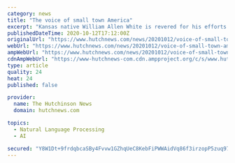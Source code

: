 ```yaml
---
category: news
title: "The voice of small town America"
excerpt: "Kansas native William Allen White is revered for his efforts and dedication to the \"small town values\" over his long career as a journalist and"
publishedDateTime: 2020-10-12T17:12:00Z
originalUrl: "https://www.hutchnews.com/news/20201012/voice-of-small-town-america"
webUrl: "https://www.hutchnews.com/news/20201012/voice-of-small-town-america"
ampWebUrl: "https://www.hutchnews.com/news/20201012/voice-of-small-town-america?template=ampart"
cdnAmpWebUrl: "https://www-hutchnews-com.cdn.ampproject.org/c/s/www.hutchnews.com/news/20201012/voice-of-small-town-america?template=ampart"
type: article
quality: 24
heat: 24
published: false

provider:
  name: The Hutchinson News
  domain: hutchnews.com

topics:
  - Natural Language Processing
  - AI

secured: "Y8W1Dt+9frdqbcaSBy4Fvvw1GZhqUeC8KebFiPWWAidVq86f3irzopP5zuq97tAytSIhClD4DBbmcoZYc2uaREDjMTF6dNZKeqwS0WELFpiNHrwSplWRGSP8sTyx5P1GqGXk0ArRHhY3o2K7TdFp+r6fszsGrrcjc6fTiPLHVnaFOYBtAyUEepEcKAQ6OcNGVOSOCq/MQEBknuJwLg8FkdgKNyoCTWJoLiG+3QHnZvdA9Il6ezCE4KcHPM2z2skC7+rOT7NCwXICHwzFyYx3ajBkGwNPYEIchrnZ4zKaoL8FlhRRhRkBiMUeVI0cAmf5IlAEefDRNjLsPMjx9yjJgONRbj+HvqAYTwoTXvKGxos=;ikH8jXWpikusiICD1+wlyA=="
---
```


